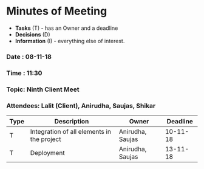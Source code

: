# Minutes of Meeting

* **Tasks** (T) - has an Owner and a deadline
* **Decisions** (D)
* **Information** (I) - everything else of interest.
 
### Date : 08-11-18
### Time : 11:30
### Topic: Ninth Client Meet
### Attendees: Lalit (Client), Anirudha, Saujas, Shikar

Type | Description | Owner | Deadline  
--- | --- | --- | ---  
T | Integration of all elements in the project | Anirudha, Saujas | 10-11-18
T | Deployment | Anirudha, Saujas | 13-11-18